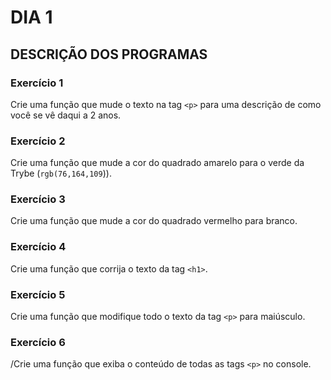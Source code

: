 # DIA 1

## DESCRIÇÃO DOS PROGRAMAS

### Exercício 1

 Crie uma função que mude o texto na tag `<p>` para uma descrição de como você se vê daqui a 2 anos. 


### Exercício 2 

Crie uma função que mude a cor do quadrado amarelo para o verde da Trybe (`rgb(76,164,109`)).


### Exercício 3 

Crie uma função que mude a cor do quadrado vermelho para branco.


### Exercício 4 

Crie uma função que corrija o texto da tag `<h1>`.


### Exercício 5 

 Crie uma função que modifique todo o texto da tag `<p>` para maiúsculo.


### Exercício 6 

/Crie uma função que exiba o conteúdo de todas as tags `<p>` no console.
